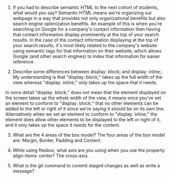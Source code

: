 1. If you had to describe semantic HTML to the next cohort of students, what would you say?
Semantic HTML means we're organizing our webpage in a way that provides not only organizational benefits but also search engine optimization benefits. An example of this is when you're searching on Google for a company's contact information then having that contact information display prominently at the top of your search results. In the case of the contact information displaying at the top of your search results, it's most likely related to the company's website using semantic tags for that information on their website, which allows Google (and other search engines) to index that information for easier reference.

2. Describe some differences between display: block; and display: inline;.
My understanding is that "display: block;" takes up the full width of the view whereas "display: inline;" only takes up the space that it needs. 

In more detail "display: block;" does not mean that the element displayed on the screen takes up the whole width of the view, it means once you've set an element to conform to "display: block;"  that no other elements can be added to the left or right of it since we're saying it should be on its own line. Alternatively when we set an element to conform to "display: inline;" the element does allow other elements to be displayed to the left or right of it, and it only takes up the space it needs for the content.

3. What are the 4 areas of the box model?
The four areas of the box model are: Margin, Border, Padding and Content.

4. While using flexbox, what axis are you using when you use the property: align-items: center?
The cross-axis.

5. What is the git command to commit staged changes as well as write a message?